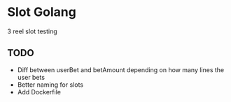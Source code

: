 # Slot Golang

3 reel slot testing

## TODO

* Diff between userBet and betAmount depending on how many lines the user bets
* Better naming for slots
* Add Dockerfile